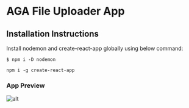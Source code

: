 # AGA File Uploader App

## Installation Instructions

Install nodemon and create-react-app globally using below command:

`$ npm i -D nodemon`

`npm i -g create-react-app`

### App Preview

![alt](https://s3.amazonaws.com/agapiranha/photos/aga-uploader-screen-1557411289576.png)
